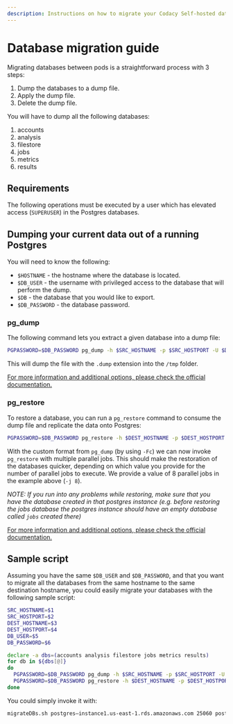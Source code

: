 ```yaml
---
description: Instructions on how to migrate your Codacy Self-hosted database.
---
```


# Database migration guide

Migrating databases between pods is a straightforward process with 3 steps:

1.  Dump the databases to a dump file.
2.  Apply the dump file.
3.  Delete the dump file.

You will have to dump all the following databases:

1.  accounts
2.  analysis
3.  filestore
4.  jobs
5.  metrics
6.  results

## Requirements

The following operations must be executed by a user which has elevated access (`SUPERUSER`) in the Postgres databases.

## Dumping your current data out of a running Postgres

You will need to know the following:

-   `$HOSTNAME` - the hostname where the database is located.
-   `$DB_USER` - the username with privileged access to the database that will perform the dump.
-   `$DB` - the database that you would like to export.
-   `$DB_PASSWORD` - the database password.

### pg_dump

The following command lets you extract a given database into a dump file:

```bash
PGPASSWORD=$DB_PASSWORD pg_dump -h $SRC_HOSTNAME -p $SRC_HOSTPORT -U $DB_USER --clean -Fc $db > /tmp/$db.dump
```

This will dump the file with the `.dump` extension into the `/tmp` folder.

[For more information and additional options, please check the official documentation.](https://www.postgresql.org/docs/10/app-pgdump.html)

### pg_restore

To restore a database, you can run a `pg_restore` command to consume the dump file and replicate the data onto Postgres:

```bash
PGPASSWORD=$DB_PASSWORD pg_restore -h $DEST_HOSTNAME -p $DEST_HOSTPORT -U $DB_USER -j 8 -d $db -n public --clean $db.dump
```

With the custom format from `pg_dump` (by using `-Fc`) we can now invoke `pg_restore` with multiple parallel jobs. This should make the restoration of the databases quicker, depending on which value you provide for the number of parallel jobs to execute. We provide a value of 8 parallel jobs in the example above (`-j 8`).

*NOTE: If you run into any problems while restoring, make sure that you have the database created in that postgres instance (e.g. before restoring the jobs database the postgres instance should have an empty database called `jobs` created there)*

[For more information and additional options, please check the official documentation.](https://www.postgresql.org/docs/9.6/app-pgrestore.html)

## Sample script

Assuming you have the same `$DB_USER` and `$DB_PASSWORD`, and that you want to migrate all the databases from the same hostname to the same destination hostname, you could easily migrate your databases with the following sample script:

```bash
SRC_HOSTNAME=$1
SRC_HOSTPORT=$2
DEST_HOSTNAME=$3
DEST_HOSTPORT=$4
DB_USER=$5
DB_PASSWORD=$6

declare -a dbs=(accounts analysis filestore jobs metrics results)
for db in ${dbs[@]}
do
  PGPASSWORD=$DB_PASSWORD pg_dump -h $SRC_HOSTNAME -p $SRC_HOSTPORT -U $DB_USER --clean -Fc $db > /tmp/$db.dump
  PGPASSWORD=$DB_PASSWORD pg_restore -h $DEST_HOSTNAME -p $DEST_HOSTPORT -U $DB_USER -d $db -n public --clean $db.dump
done
```

You could simply invoke it with:

```bash
migrateDBs.sh postgres–instance1.us-east-1.rds.amazonaws.com 25060 postgres–instance1.eu-west-1.rds.amazonaws.com 25060 super_user secret_password
```
